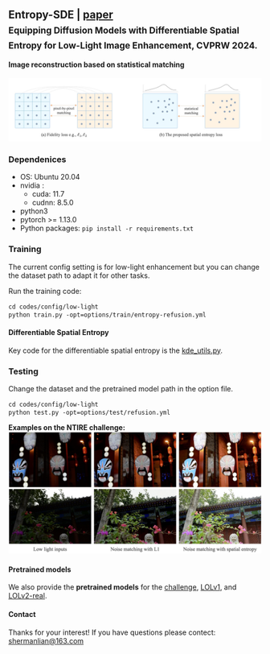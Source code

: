 ## Entropy-SDE | [paper](https://arxiv.org/abs/2404.09735) <br><sub>Equipping Diffusion Models with Differentiable Spatial Entropy for Low-Light Image Enhancement, CVPRW 2024.</sub>


#### Image reconstruction based on statistical matching 
![entropy-sde](figs/teaser.jpg)

### Dependenices

* OS: Ubuntu 20.04
* nvidia :
	- cuda: 11.7
	- cudnn: 8.5.0
* python3
* pytorch >= 1.13.0
* Python packages: `pip install -r requirements.txt`

### Training
The current config setting is for low-light enhancement but you can change the dataset path to adapt it for other tasks.

Run the training code:

```
cd codes/config/low-light
python train.py -opt=options/train/entropy-refusion.yml
```

#### Differentiable Spatial Entropy
Key code for the differentiable spatial entropy is the [kde_utils.py](https://github.com/shermanlian/spatial-entropy-loss/codes/config/low-light/models/modules/kde_utils.py).

### Testing
Change the dataset and the pretrained model path in the option file.

```
cd codes/config/low-light
python test.py -opt=options/test/refusion.yml
```

**Examples on the NTIRE challenge:**
![Refusion](figs/ntire.jpg)

#### Pretrained models
We also provide the **pretrained models** for the [challenge](https://drive.google.com/file/d/1dtC1BW2o2WlGWmvvfg18KZVyudaCbtkh/view?usp=sharing), [LOLv1](https://drive.google.com/file/d/1Q3xPy8L7G7YajEl2iHuFmYHV9fxtxGMy/view?usp=sharing), and [LOLv2-real](https://drive.google.com/file/d/1UQ_CbDSqkc4i-Ho4_fbtOMPQhPmI41nk/view?usp=sharing).




#### Contact
Thanks for your interest! If you have questions please contect: shermanlian@163.com
